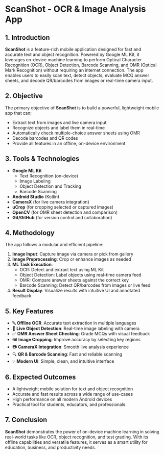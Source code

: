 # ScanShot - OCR & Image Analysis App

## 1. Introduction
**ScanShot** is a feature-rich mobile application designed for fast and accurate text and object recognition. Powered by Google ML Kit, it leverages on-device machine learning to perform Optical Character Recognition (OCR), Object Detection, Barcode Scanning, and OMR (Optical Mark Recognition) without requiring an internet connection. The app enables users to easily scan text, detect objects, evaluate MCQ answer sheets, and decode QR/barcodes from images or real-time camera input.

## 2. Objective
The primary objective of **ScanShot** is to build a powerful, lightweight mobile app that can:
- Extract text from images and live camera input
- Recognize objects and label them in real-time
- Automatically check multiple-choice answer sheets using OMR
- Decode barcodes and QR codes
- Provide all features in an offline, on-device environment

## 3. Tools & Technologies
- **Google ML Kit**
  - Text Recognition (on-device)
  - Image Labeling
  - Object Detection and Tracking
  - Barcode Scanning
- **Android Studio** (Kotlin)
- **CameraX** (for live camera integration)
- **uCrop** (for cropping selected or captured images)
- **OpenCV** (for OMR sheet detection and comparison)
- **Git/GitHub** (for version control and collaboration)

## 4. Methodology
The app follows a modular and efficient pipeline:
1. **Image Input**: Capture image via camera or pick from gallery
2. **Image Preprocessing**: Crop or enhance images as needed
3. **ML Task Execution**:
   - OCR: Detect and extract text using ML Kit
   - Object Detection: Label objects using real-time camera feed
   - OMR: Compare answer sheets against the correct key
   - Barcode Scanning: Detect QR/barcodes from images or live feed
4. **Result Display**: Visualize results with intuitive UI and annotated feedback

## 5. Key Features
- 🔤 **Offline OCR**: Accurate text extraction in multiple languages
- 🧠 **Live Object Detection**: Real-time image labeling with camera
- ✅ **OMR Answer Sheet Checking**: Grade MCQs with visual feedback
- 🖼️ **Image Cropping**: Improve accuracy by selecting key regions
- 📷 **CameraX Integration**: Smooth live analysis experience
- 🔍 **QR & Barcode Scanning**: Fast and reliable scanning
- 💡 **Modern UI**: Simple, clean, and intuitive interface

## 6. Expected Outcomes
- A lightweight mobile solution for text and object recognition
- Accurate and fast results across a wide range of use-cases
- High performance on all modern Android devices
- Practical tool for students, educators, and professionals

## 7. Conclusion
**ScanShot** demonstrates the power of on-device machine learning in solving real-world tasks like OCR, object recognition, and test grading. With its offline capabilities and versatile features, it serves as a smart utility for education, business, and productivity needs.
